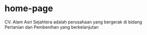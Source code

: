 # home-page

CV. Alam Asri Sejahtera adalah perusahaan yang bergerak di bidang Pertanian dan Pembenihan yang berkelanjutan 